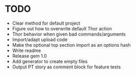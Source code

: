 # TODO
- Clear method for default project
- Figure out how to overwrite default Thor action
- Thor behavior when given bad commands/arguments
- Import/adapt upload code
- Make the optional top section import as an options hash
- Write readme
- Release gem 1.0
- Add generator to create empty files
- Output PT story as comment block for feature tests
